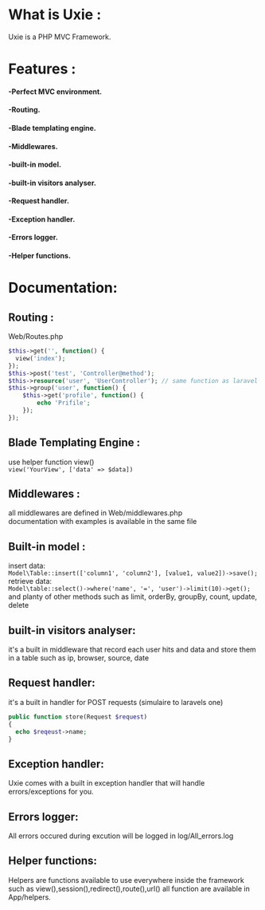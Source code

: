 # What is Uxie :

Uxie is a PHP MVC Framework.

# Features :
#### -Perfect MVC environment.
#### -Routing.
#### -Blade templating engine.
#### -Middlewares.
#### -built-in model.
#### -built-in visitors analyser.
#### -Request handler.
#### -Exception handler.
#### -Errors logger.
#### -Helper functions.

# Documentation:
## Routing :
Web/Routes.php  
```php
$this->get('', function() {  
  view('index');
});  
$this->post('test', 'Controller@method');  
$this->resource('user', 'UserController'); // same function as laravel
$this->group('user', function() {
    $this->get('profile', function() {
        echo 'Prifile';
    });
});
```
## Blade Templating Engine :
use helper function view()  
`
view('YourView', ['data' => $data])
`
## Middlewares :
all middlewares are defined in Web/middlewares.php  
documentation with examples is available in the same file  
## Built-in model :
insert data:  
`
Model\Table::insert(['column1', 'column2'], [value1, value2])->save();
`  
retrieve data:  
`
Model\table::select()->where('name', '=', 'user')->limit(10)->get();
`  
and planty of other methods such as limit, orderBy, groupBy, count, update, delete  
## built-in visitors analyser:
it's a built in middleware that record each user hits and data and store them in a table
such as ip, browser, source, date
## Request handler:
it's a built in handler for POST requests (simulaire to laravels one)  
```php
public function store(Request $request)  
{  
  echo $reqeust->name;  
}
```
## Exception handler:
Uxie comes with a built in exception handler that will handle errors/exceptions for you.
## Errors logger:
All errors occured during excution will be logged in log/All_errors.log
## Helper functions:
Helpers are functions available to use everywhere inside the framework such as view(),session(),redirect(),route(),url()
all function are available in App/helpers.
